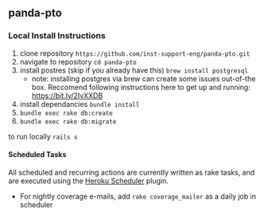 ## panda-pto

### Local Install Instructions

1. clone repository `https://github.com/inst-support-eng/panda-pto.git`
1. navigate to repository `cd panda-pto`
1. install postres (skip if you already have this) `brew install postgresql`
    - note: installing postgres via brew can create some issues out-of-the box. Reccomend following instructions here to get up and running: https://bit.ly/2IvXXDB
1. install dependancies `bundle install`
1. `bundle exec rake db:create`
1. `bundle exec rake db:migrate`

to run locally `rails s`

#### Scheduled Tasks
All scheduled and recurring actions are currently written as rake tasks, and are executed using the [Heroku Scheduler](https://devcenter.heroku.com/articles/scheduler) plugin. 
- For nightly coverage e-mails, add `rake coverage_mailer` as a daily job in scheduler 

